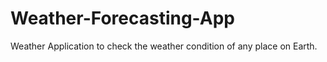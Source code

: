 # Weather-Forecasting-App
Weather Application to check the weather condition of any place on Earth.
